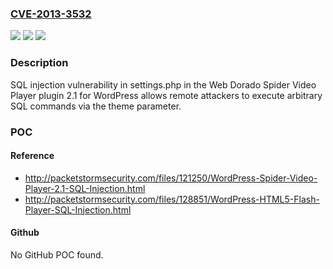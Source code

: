 ### [CVE-2013-3532](https://cve.mitre.org/cgi-bin/cvename.cgi?name=CVE-2013-3532)
![](https://img.shields.io/static/v1?label=Product&message=n%2Fa&color=blue)
![](https://img.shields.io/static/v1?label=Version&message=n%2Fa&color=blue)
![](https://img.shields.io/static/v1?label=Vulnerability&message=n%2Fa&color=brighgreen)

### Description

SQL injection vulnerability in settings.php in the Web Dorado Spider Video Player plugin 2.1 for WordPress allows remote attackers to execute arbitrary SQL commands via the theme parameter.

### POC

#### Reference
- http://packetstormsecurity.com/files/121250/WordPress-Spider-Video-Player-2.1-SQL-Injection.html
- http://packetstormsecurity.com/files/128851/WordPress-HTML5-Flash-Player-SQL-Injection.html

#### Github
No GitHub POC found.

